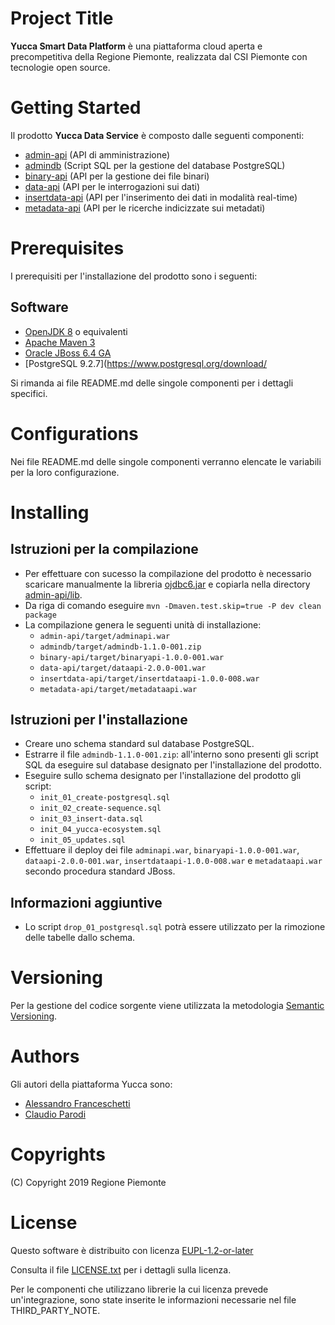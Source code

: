 # Project Title
**Yucca Smart Data Platform** è una piattaforma cloud aperta e precompetitiva della Regione Piemonte, realizzata dal CSI Piemonte con tecnologie open source.
# Getting Started
Il prodotto **Yucca Data Service** è composto dalle seguenti componenti:
- [admin-api](https://github.com/yucca-sdp/yucca-dataservice/tree/master/admin-api) (API di amministrazione)
- [admindb](https://github.com/yucca-sdp/yucca-dataservice/tree/master/admindb) (Script SQL per la gestione del database PostgreSQL)
- [binary-api](https://github.com/yucca-sdp/yucca-dataservice/tree/master/binary-api) (API per la gestione dei file binari)
- [data-api](https://github.com/yucca-sdp/yucca-dataservice/tree/master/data-api) (API per le interrogazioni sui dati)
- [insertdata-api](https://github.com/yucca-sdp/yucca-dataservice/tree/master/insertdata-api) (API per l'inserimento dei dati in modalità real-time)
- [metadata-api](https://github.com/yucca-sdp/yucca-dataservice/tree/master/metadata-api) (API per le ricerche indicizzate sui metadati)
# Prerequisites
I prerequisiti per l'installazione del prodotto sono i seguenti:
## Software
- [OpenJDK 8](https://openjdk.java.net/install/) o equivalenti
- [Apache Maven 3](https://maven.apache.org/download.cgi)
- [Oracle JBoss 6.4 GA](https://developers.redhat.com/products/eap/download)
- [PostgreSQL 9.2.7](https://www.postgresql.org/download/

Si rimanda ai file README&#46;md delle singole componenti per i dettagli specifici.
# Configurations
Nei file README.md delle singole componenti verranno elencate le variabili per la loro configurazione.
# Installing
## Istruzioni per la compilazione
- Per effettuare con sucesso la compilazione del prodotto è necessario scaricare manualmente la libreria [ojdbc6.jar](https://download.oracle.com/otn/utilities_drivers/jdbc/11204/ojdbc6.jar) e copiarla nella directory [admin-api/lib](https://github.com/yucca-sdp/yucca-dataservice/tree/master/admin-api/lib).
- Da riga di comando eseguire `mvn -Dmaven.test.skip=true -P dev clean package`
- La compilazione genera le seguenti unità di installazione:
    - `admin-api/target/adminapi.war`
	- `admindb/target/admindb-1.1.0-001.zip`
	- `binary-api/target/binaryapi-1.0.0-001.war`
	- `data-api/target/dataapi-2.0.0-001.war`
	- `insertdata-api/target/insertdataapi-1.0.0-008.war`
	- `metadata-api/target/metadataapi.war`
## Istruzioni per l'installazione
- Creare uno schema standard sul database PostgreSQL.
- Estrarre il file `admindb-1.1.0-001.zip`: all'interno sono presenti gli script SQL da eseguire sul database designato per l'installazione del prodotto.
- Eseguire sullo schema designato per l'installazione del prodotto gli script:
    - `init_01_create-postgresql.sql`
	- `init_02_create-sequence.sql`
	- `init_03_insert-data.sql`
	- `init_04_yucca-ecosystem.sql`
	- `init_05_updates.sql`
- Effettuare il deploy dei file `adminapi.war`, `binaryapi-1.0.0-001.war`, `dataapi-2.0.0-001.war`, `insertdataapi-1.0.0-008.war` e `metadataapi.war` secondo procedura standard JBoss.
## Informazioni aggiuntive
- Lo script `drop_01_postgresql.sql` potrà essere utilizzato per la rimozione delle tabelle dallo schema.
# Versioning
Per la gestione del codice sorgente viene utilizzata la metodologia [Semantic Versioning](https://semver.org/).
# Authors
Gli autori della piattaforma Yucca sono:
- [Alessandro Franceschetti](mailto:alessandro.franceschetti@csi.it)
- [Claudio Parodi](mailto:claudio.parodi@csi.it)
# Copyrights
(C) Copyright 2019 Regione Piemonte
# License
Questo software è distribuito con licenza [EUPL-1.2-or-later](https://joinup.ec.europa.eu/collection/eupl/eupl-text-11-12)

Consulta il file [LICENSE.txt](LICENSE.txt) per i dettagli sulla licenza.

Per le componenti che utilizzano librerie la cui licenza prevede un'integrazione, sono state inserite le informazioni necessarie nel file THIRD_PARTY_NOTE.
